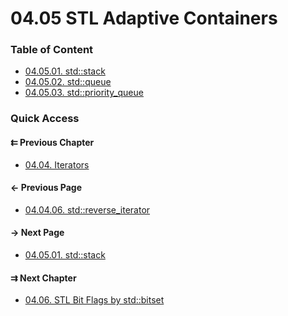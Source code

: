 # 04.05 STL Adaptive Containers

### Table of Content

* [04.05.01. std::stack](./01.stack.md)
* [04.05.02. std::queue](./02.queue.md)
* [04.05.03. std::priority_queue](./03.priority_queue.md)

### Quick Access

<div class="previous_chapter pagination">

#### &#8647; Previous Chapter

* [04.04. Iterators](./../../04.more_stl/04.iterators/README.md)
</div>

<div class="previous_page pagination">

#### &#8592; Previous Page

* [04.04.06. std::reverse_iterator](./../../04.more_stl/04.iterators/06.reverse_iterator.md)

</div>
<div class="next_page pagination">

#### &#8594; Next Page

* [04.05.01. std::stack](./../../04.more_stl/05.adaptive/01.stack.md)

</div>
<div class="next_chapter pagination">

#### &#8649; Next Chapter

* [04.06. STL Bit Flags by std::bitset](./../../04.more_stl/06.bitset/README.md)

</div>

